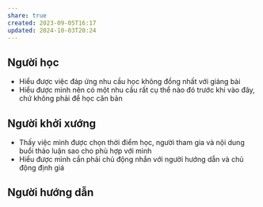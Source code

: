 ```yaml
---
share: true
created: 2023-09-05T16:17
updated: 2024-10-03T20:24
---
```

## Người học
- Hiểu được việc đáp ứng nhu cầu học không đồng nhất với giảng bài
- Hiểu được mình nên có một nhu cầu rất cụ thể nào đó trước khi vào đây, chứ không phải để học căn bản
## Người khởi xướng
- Thấy việc mình được chọn thời điểm học, người tham gia và nội dung buổi thảo luận sao cho phù hợp với mình 
- Hiểu được mình cần phải chủ động nhắn với người hướng dẫn và chủ động định giá
## Người hướng dẫn

